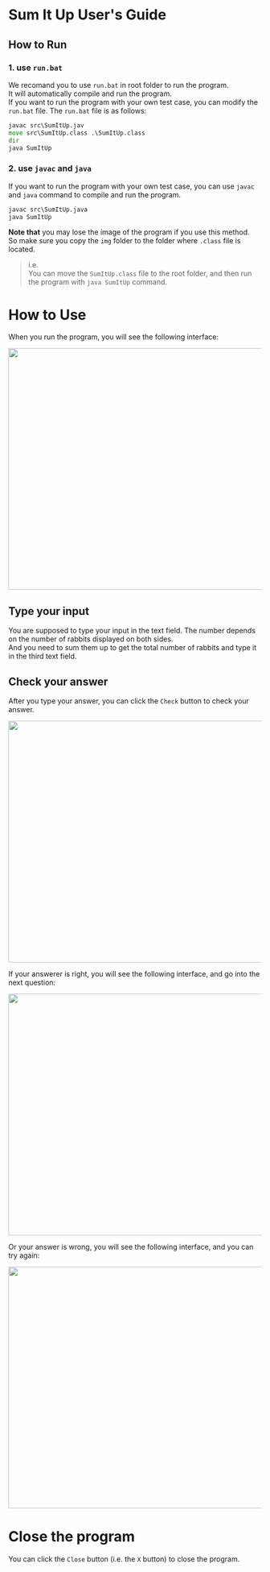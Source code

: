 # Sum It Up User's Guide

## How to Run
### 1. use `run.bat`
We recomand you to use `run.bat` in root folder to run the program.   
It will automatically compile and run the program.   
If you want to run the program with your own test case, you can modify the `run.bat` file. The `run.bat` file is as follows:

```bat
javac src\SumItUp.jav
move src\SumItUp.class .\SumItUp.class
dir
java SumItUp
```

### 2. use `javac` and `java`
If you want to run the program with your own test case, you can use `javac` and `java` command to compile and run the program.
    
```bat
javac src\SumItUp.java
java SumItUp
``` 
**Note that** you may lose the image of the program if you use this method.  
So make sure you copy the `img` folder to the folder where `.class` file is located.

> i.e.   
> You can move the `SumItUp.class` file to the root folder, and then run the program with `java SumItUp` command.

# How to Use
When you run the program, you will see the following interface:

<div align=center>
<img src="https://dsm04pap003files.storage.live.com/y4mvTN0Ee-LZjWOk1EfqgF0EkWrbdHMHw025KRfl2zUbWXTfHX8MVfbMHZcPIKH-1qd1M34xEACwAF9s4XNqf5ZNSolGAzGZRKuHX5KBRkuyZ6zJf8l_2T2_PQVS5lfyYjAY8QCMwIQ62XsjSz3iZ2m3coKWcEfQksoDw0w5Gvp0GeEQCYHHHrrJUhoIfiDkYnQ?width=512&height=480&cropmode=none" width="512" height="480" />
</div>

## Type your input
You are supposed to type your input in the text field. The number depends on the number of rabbits displayed on both sides.  
And you need to sum them up to get the total number of rabbits and type it in the third text field.

## Check your answer
After you type your answer, you can click the `Check` button to check your answer.  

<div align=center>
<img src="https://dsm04pap003files.storage.live.com/y4m5hurCb-gAv5YBhVzR25y4wE2Aim_-p1PPCcWdF0JAowY_Q6c_ewKcVDjN_ya_1aU_Q0dpMcHctZiX7J0srLFHXn61xALc_6gDsnEiAivJsI79RXy2zVc-z-eaVvTjeMFETZCp3nTS5wKEpzvJjEflNFP2d0-YbCbEU5xKdEy5KoSjV1hc2RWfrJbU1XpL1TR?width=512&height=480&cropmode=none" width="512" height="480" />
</div>

If your answerer is right, you will see the following interface, and go into the next question:

<div align=center>
<img src="https://dsm04pap003files.storage.live.com/y4muWv93UM_004FU1__IHeOeweBmQdOodWtS8K2ltWnegrmdqFSRuGyIE7BxQJInPBhhvEJK1b5kKBvcFF-NtwFAUN9pSDcl_u5CmVtu0rC-52r-q1kiii8Fth5KYEocyXaXhyzb9kDDr7nXg-Yw_QM9xv6SVNUJUMFrkDIEXmwZScyLJrYDtfU3CdKG80CmulP?width=512&height=480&cropmode=none" width="512" height="480" />
</div>

Or your answer is wrong, you will see the following interface, and you can try again:

<div align=center>
<img src="https://dsm04pap003files.storage.live.com/y4m0BGiCYZD_kMWcEoUnY7sCF0TV_rVFyJY8hXByZYqicDFp-amaT2SMKxX2JpbbLCZu4QG3YKuFhCDTw20w4_N8hWYaW0s04fdDsPQrJKwMRLuEbcEMmNIKxjT1dfJBB8_eikFLrllS-B1JDlIr_q8mdF_WqJVWzEuumsoSFO8uyklO1L9TviVbyWFJBAe_3Ke?width=512&height=480&cropmode=none" width="512" height="480" />
</div>

# Close the program
You can click the `Close` button (i.e. the `X` button) to close the program.
